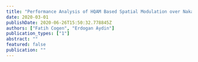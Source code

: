 ```yaml
---
title: "Performance Analysis of HQAM Based Spatial Modulation over Nakagami-m Fading Channels"
date: 2020-03-01
publishDate: 2020-06-26T15:50:32.778845Z
authors: ["Fatih Cogen", "Erdogan Aydin"]
publication_types: ["1"]
abstract: ""
featured: false
publication: ""
---
```



